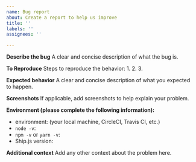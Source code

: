 ```yaml
---
name: Bug report
about: Create a report to help us improve
title: ''
labels: ''
assignees: ''

---
```


**Describe the bug**
A clear and concise description of what the bug is.

**To Reproduce**
Steps to reproduce the behavior:
1. 
2. 
3. 


**Expected behavior**
A clear and concise description of what you expected to happen.

**Screenshots**
If applicable, add screenshots to help explain your problem.

**Environment (please complete the following information):**
 - environment: (your local machine, CircleCI, Travis CI, etc.)
 - `node -v`: 
 - `npm -v` or `yarn -v`: 
- Ship.js version: 

**Additional context**
Add any other context about the problem here.
